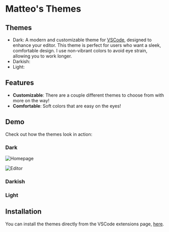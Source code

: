 # Matteo's Themes

## Themes

- Dark: A modern and customizable theme for [VSCode](https://code.visualstudio.com/download), designed to enhance your editor. This theme is perfect for users who want a sleek, comfortable design. I use non-vibrant colors to avoid eye strain, allowing you to work longer.
- Darkish:
- Light:

## Features

- **Customizable**: There are a couple different themes to choose from with more on the way!
- **Comfortable**: Soft colors that are easy on the eyes!

## Demo

Check out how the themes look in action:

### Dark

![Homepage](https://github.com/user-attachments/assets/5c1c7cb3-f0e9-4d9c-a41b-61b3874e37f7)

![Editor](https://github.com/user-attachments/assets/c8dc5a2e-0d00-490f-8cc3-e0f97ecc49da)

### Darkish

### Light

## Installation

You can install the themes directly from the VSCode extensions page, [here](https://marketplace.visualstudio.com/items?itemName=mapersiani.matteo-theme).
